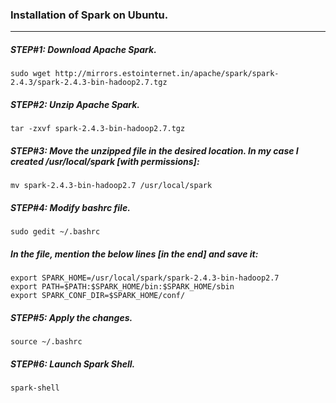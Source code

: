 ### Installation of Spark on Ubuntu.
<hr>

##### STEP#1: Download Apache Spark.
```
sudo wget http://mirrors.estointernet.in/apache/spark/spark-2.4.3/spark-2.4.3-bin-hadoop2.7.tgz 
```
##### STEP#2: Unzip Apache Spark.
```
tar -zxvf spark-2.4.3-bin-hadoop2.7.tgz 
```
##### STEP#3: Move the unzipped file in the desired location. In my case I created /usr/local/spark [with permissions]:
```
mv spark-2.4.3-bin-hadoop2.7 /usr/local/spark
```
##### STEP#4: Modify bashrc file.
```
sudo gedit ~/.bashrc 
```
#####  In the file, mention the below lines [in the end] and save it:  </br>
```
export SPARK_HOME=/usr/local/spark/spark-2.4.3-bin-hadoop2.7 
export PATH=$PATH:$SPARK_HOME/bin:$SPARK_HOME/sbin  
export SPARK_CONF_DIR=$SPARK_HOME/conf/  
```
##### STEP#5: Apply the changes.
```
source ~/.bashrc 
```
##### STEP#6: Launch Spark Shell.
```
spark-shell  
```
